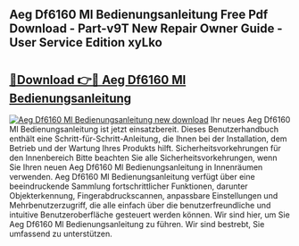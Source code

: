 ## Aeg Df6160 Ml Bedienungsanleitung Free Pdf Download - Part-v9T New Repair Owner Guide - User Service Edition xyLko

# <h2><a href="http://df44lh.blite.top/?on=Aeg+Df6160+Ml+Bedienungsanleitung">🔗Download 👉🔴 Aeg Df6160 Ml Bedienungsanleitung</a></h2>

[![Aeg Df6160 Ml Bedienungsanleitung new download](https://i.imgur.com/lujVjoI.png)](http://df44lh.blite.top/?on=Aeg+Df6160+Ml+Bedienungsanleitung)
Ihr neues Aeg Df6160 Ml Bedienungsanleitung ist jetzt einsatzbereit. Dieses Benutzerhandbuch enthält eine Schritt-für-Schritt-Anleitung, die Ihnen bei der Installation, dem Betrieb und der Wartung Ihres Produkts hilft. Sicherheitsvorkehrungen für den Innenbereich Bitte beachten Sie alle Sicherheitsvorkehrungen, wenn Sie Ihren neuen Aeg Df6160 Ml Bedienungsanleitung in Innenräumen verwenden. Aeg Df6160 Ml Bedienungsanleitung verfügt über eine beeindruckende Sammlung fortschrittlicher Funktionen, darunter Objekterkennung, Fingerabdruckscannen, anpassbare Einstellungen und Mehrbenutzerzugriff, die alle einfach über die benutzerfreundliche und intuitive Benutzeroberfläche gesteuert werden können. Wir sind hier, um Sie Aeg Df6160 Ml Bedienungsanleitung zu führen. Wir sind bestrebt, Sie umfassend zu unterstützen.
